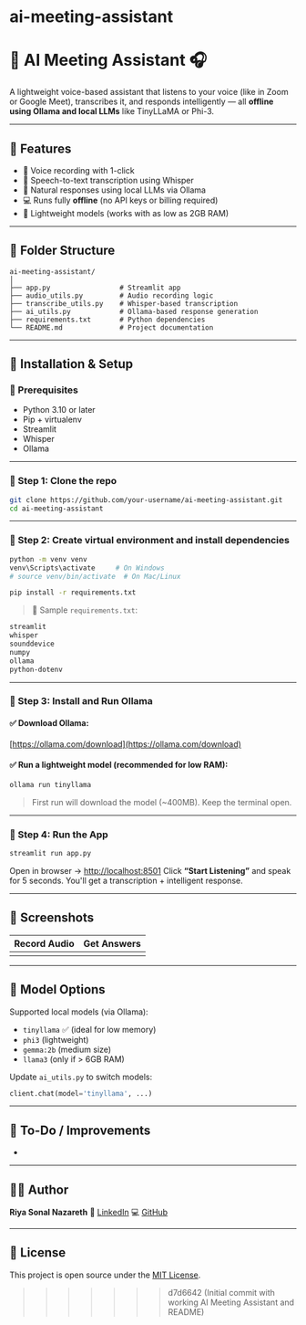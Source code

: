 # ai-meeting-assistant

# 🧠 AI Meeting Assistant 🎧

A lightweight voice-based assistant that listens to your voice (like in Zoom or Google Meet), transcribes it, and responds intelligently — all **offline using Ollama and local LLMs** like TinyLLaMA or Phi-3.

---

## 🚀 Features

* 🎤 Voice recording with 1-click
* 🧠 Speech-to-text transcription using Whisper
* 💬 Natural responses using local LLMs via Ollama
* 💻 Runs fully **offline** (no API keys or billing required)
* 💇️ Lightweight models (works with as low as 2GB RAM)

---

## 📁 Folder Structure

```
ai-meeting-assistant/
│
├── app.py                 # Streamlit app
├── audio_utils.py         # Audio recording logic
├── transcribe_utils.py    # Whisper-based transcription
├── ai_utils.py            # Ollama-based response generation
├── requirements.txt       # Python dependencies
└── README.md              # Project documentation
```

---

## 💪 Installation & Setup

### 🔧 Prerequisites

* Python 3.10 or later
* Pip + virtualenv
* Streamlit
* Whisper
* Ollama

---

### 📆 Step 1: Clone the repo

```bash
git clone https://github.com/your-username/ai-meeting-assistant.git
cd ai-meeting-assistant
```

---

### 🚪 Step 2: Create virtual environment and install dependencies

```bash
python -m venv venv
venv\Scripts\activate     # On Windows
# source venv/bin/activate  # On Mac/Linux

pip install -r requirements.txt
```

> 📝 Sample `requirements.txt`:

```txt
streamlit
whisper
sounddevice
numpy
ollama
python-dotenv
```

---

### 🧠 Step 3: Install and Run Ollama

#### ✅ Download Ollama:

[https://ollama.com/download](https://ollama.com/download)

#### ✅ Run a lightweight model (recommended for low RAM):

```bash
ollama run tinyllama
```

> First run will download the model (\~400MB). Keep the terminal open.

---

### 🏃️ Step 4: Run the App

```bash
streamlit run app.py
```

Open in browser → [http://localhost:8501](http://localhost:8501)
Click **“Start Listening”** and speak for 5 seconds. You'll get a transcription + intelligent response.

---

## 📸 Screenshots

| Record Audio | Get Answers |
| ------------ | ----------- |
|              |             |

---

## 🧐 Model Options

Supported local models (via Ollama):

* `tinyllama` ✅ (ideal for low memory)
* `phi3` (lightweight)
* `gemma:2b` (medium size)
* `llama3` (only if > 6GB RAM)

Update `ai_utils.py` to switch models:

```python
client.chat(model='tinyllama', ...)
```

---

## 📌 To-Do / Improvements

*

---

## 🧑‍💼 Author

**Riya Sonal Nazareth**
🔗 [LinkedIn](https://www.linkedin.com/in/riya-sonal-nazareth-20b26a227/)
💻 [GitHub](https://github.com/Riya-sonal)

---

## 📜 License

This project is open source under the [MIT License](LICENSE).
>>>>>>> d7d6642 (Initial commit with working AI Meeting Assistant and README)
